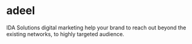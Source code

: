 # adeel
IDA Solutions digital marketing help your brand to reach out beyond the existing networks, to highly targeted audience.
